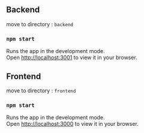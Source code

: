 
## Backend

move to directory : `backend`

### `npm start`

Runs the app in the development mode.\
Open [http://localhost:3001](http://localhost:3001) to view it in your browser.

## Frontend

move to directory : `frontend`

### `npm start`

Runs the app in the development mode.\
Open [http://localhost:3000](http://localhost:3000) to view it in your browser.

